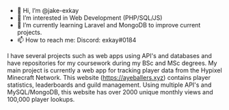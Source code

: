 - 👋 Hi, I’m @jake-exkay
- 👀 I’m interested in Web Development (PHP/SQL/JS)
- 🌱 I’m currently learning Laravel and MongoDB to improve current projects.
- 📫 How to reach me: Discord: exkay#0184

I have several projects such as web apps using API's and databases and have repositories for my coursework during my BSc and MSc degrees. My main project is currently a web app for tracking player data from the Hypixel Minecraft Network. This website (https://ayeballers.xyz) contains player statistics, leaderboards and guild management. Using multiple API's and MySQL/MongoDB, this website has over 2000 unique monthly views and 100,000 player lookups.

<!---
jake-exkay/jake-exkay is a ✨ special ✨ repository because its `README.md` (this file) appears on your GitHub profile.
You can click the Preview link to take a look at your changes.
--->

